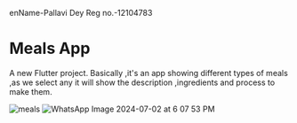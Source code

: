 enName-Pallavi Dey
Reg no.-12104783

# Meals App

A new Flutter project.
Basically ,it's an app showing different types of meals ,as we select any it will show the description ,ingredients and process to make them.


![meals](https://github.com/user-attachments/assets/061f19f6-5773-4a34-8fc6-4ab39baf897f)
![WhatsApp Image 2024-07-02 at 6 07 53 PM](https://github.com/user-attachments/assets/c3f31260-c97d-45c6-9d6f-d00615f151bb)
